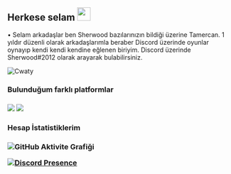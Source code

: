 ## Herkese selam <img src="https://cdn.discordapp.com/emojis/840877248331382836.gif?v=1" width="30px">

• Selam arkadaşlar ben Sherwood bazılarınızın bildiği üzerine Tamercan. 1 yıldır düzenli olarak arkadaşlarımla beraber Discord üzerinde oyunlar oynayıp kendi kendi kendine eğlenen biriyim. Discord üzerinde Sherwood#2012 olarak arayarak bulabilirsiniz.


<img src="https://komarev.com/ghpvc/?username=Cwaty&label=Ziyaretçi%20Sayısı&color=3bb94e" alt="Cwaty" />



<h3> Bulunduğum farklı platformlar <h3>
<p align="left">
 <a href="https://instagram.com/tamercwn" target"blank_"><img src="https://img.shields.io/badge/INSTAGRAM%20-07ffe3.svg?&style=for-the-badge&logo=instagram&logoColor=white"></a>
  <a href="https://open.spotify.com/user/tbegsqrmhkkopy8rtuwxr3x0w" target"blank_"><img src="https://img.shields.io/badge/Spotify%20-1ed760.svg?&style=for-the-badge&logo=spotify&logoColor=white"></a>
</p>
 
 <h3> Hesap İstatistiklerim <h3>
 
 
 
![GitHub Aktivite Grafiği](https://activity-graph.herokuapp.com/graph?username=Cwaty)  
  

[![Discord Presence](https://lanyard-profile-readme.vercel.app/api/338768594899042304?theme=light&bg=809ecf&animated=false&hideDiscrim=true&borderRadius=30px)](https://discord.com/users/338768594899042304)


  </p>
